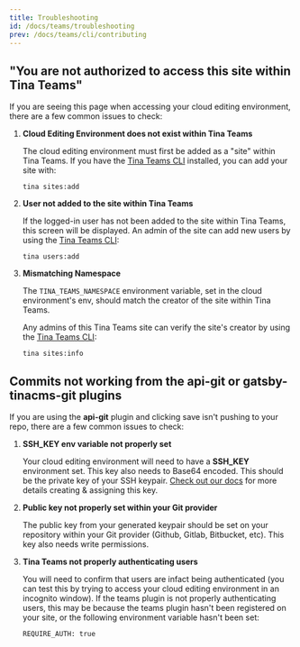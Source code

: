 ```yaml
---
title: Troubleshooting
id: /docs/teams/troubleshooting
prev: /docs/teams/cli/contributing
---
```


## "You are not authorized to access this site within Tina Teams"

If you are seeing this page when accessing your cloud editing environment, there are a few common issues to check:

1.  **Cloud Editing Environment does not exist within Tina Teams**

    The cloud editing environment must first be added as a "site" within Tina Teams. If you have the [Tina Teams CLI](/docs/teams/cli/introduction) installed, you can add your site with:

    ```
    tina sites:add
    ```

2.  **User not added to the site within Tina Teams**

    If the logged-in user has not been added to the site within Tina Teams, this screen will be displayed. An admin of the site can add new users by using the [Tina Teams CLI](/docs/teams/cli/introduction):

    ```
    tina users:add
    ```

3.  **Mismatching Namespace**

    The `TINA_TEAMS_NAMESPACE` environment variable, set in the cloud environment's env, should match the creator of the site within Tina Teams.

    Any admins of this Tina Teams site can verify the site's creator by using the [Tina Teams CLI](/docs/teams/cli/introduction):

    ```
    tina sites:info
    ```

## Commits not working from the api-git or gatsby-tinacms-git plugins

If you are using the **api-git** plugin and clicking save isn't pushing to your repo, there are a few common issues to check:

1.  **SSH_KEY env variable not properly set**

    Your cloud editing environment will need to have a **SSH_KEY** environment set. This key also needs to Base64 encoded. This should be the private key of your SSH keypair. [Check out our docs](/docs/teams/gatsby/introduction#code-classlanguage-textssh_keycode-) for more details creating & assigning this key.

2.  **Public key not properly set within your Git provider**

    The public key from your generated keypair should be set on your repository within your Git provider (Github, Gitlab, Bitbucket, etc). This key also needs write permissions.

3.  **Tina Teams not properly authenticating users**

    You will need to confirm that users are infact being authenticated (you can test this by trying to access your cloud editing environment in an incognito window).
    If the teams plugin is not properly authenticating users, this may be because the teams plugin hasn't been registered on your site, or the following environment variable hasn't been set:

    ```
    REQUIRE_AUTH: true
    ```
